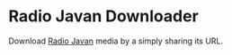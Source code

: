 # Radio Javan Downloader

Download [Radio Javan](https://play.radiojavan.com/) media by a simply sharing its URL.
